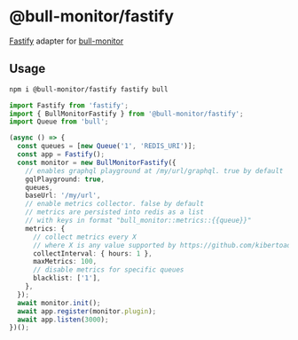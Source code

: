 # @bull-monitor/fastify

[Fastify](https://github.com/fastify/fastify) adapter for [bull-monitor](https://github.com/s-r-x/bull-monitor)

## Usage

```sh
npm i @bull-monitor/fastify fastify bull
```

```typescript
import Fastify from 'fastify';
import { BullMonitorFastify } from '@bull-monitor/fastify';
import Queue from 'bull';

(async () => {
  const queues = [new Queue('1', 'REDIS_URI')];
  const app = Fastify();
  const monitor = new BullMonitorFastify({
    // enables graphql playground at /my/url/graphql. true by default
    gqlPlayground: true,
    queues,
    baseUrl: '/my/url',
    // enable metrics collector. false by default
    // metrics are persisted into redis as a list
    // with keys in format "bull_monitor::metrics::{{queue}}"
    metrics: {
      // collect metrics every X
      // where X is any value supported by https://github.com/kibertoad/toad-scheduler
      collectInterval: { hours: 1 },
      maxMetrics: 100,
      // disable metrics for specific queues
      blacklist: ['1'],
    },
  });
  await monitor.init();
  await app.register(monitor.plugin);
  await app.listen(3000);
})();
```
